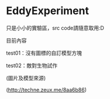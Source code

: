 ﻿EddyExperiment
==========================================

只是小小的實驗區，src code請隨意取用:D

目前內容

test01：沒有圖標的自訂模型方塊

test02：敵對生物試作

  (圖片及模型來源)
  
  (http://techne.zeux.me/8aa6b86)
  

